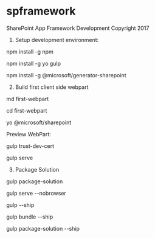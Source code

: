 # spframework
SharePoint App Framework Development
Copyright 2017

1. Setup development environment:

npm install -g npm

npm install -g yo gulp

npm install -g @microsoft/generator-sharepoint 

2. Build first client side webpart

md first-webpart

cd first-webpart

yo @microsoft/sharepoint

Preview WebPart:

gulp trust-dev-cert

gulp serve

3. Package Solution

gulp package-solution

gulp serve --nobrowser

gulp --ship

gulp bundle --ship

gulp package-solution --ship